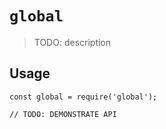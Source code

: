# `global`

> TODO: description

## Usage

```
const global = require('global');

// TODO: DEMONSTRATE API
```
